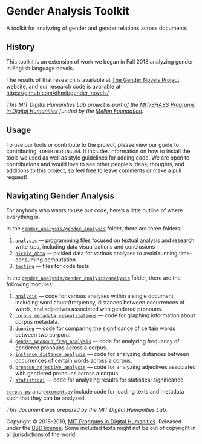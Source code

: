# Gender Analysis Toolkit
A toolkit for analyzing of gender and gender relations across documents

##  History

This toolkit is an extension of work we began in Fall 2018 analyzing gender in English language novels.

The results of that research is available at [The Gender Novels Project](http://gendernovels.digitalhumanitesmit.org) website, and our research code is available at https://github.com/dhmit/gender_novels/

*This MIT Digital Humanities Lab project is part of the [MIT/SHASS Programs in Digital Humanities](https://digitalhumanities.mit.edu/) funded by the [Mellon Foundation](https://www.mellon.org/).*

## Usage
To use our tools or contribute to the project, please view our guide to contributing, `CONTRIBUTING.md`. It includes information on how to install the tools we used as well as style guidelines for adding code. We are open to contributions and would love to see other people’s ideas, thoughts, and additions to this project, so feel free to leave comments or make a pull request!

## Navigating Gender Analysis

For anybody who wants to use our code, here’s a little outline of where everything is.

In the [`gender_analysis/gender_analysis`](https://github.com/dhmit/gender_analysis/tree/master/gender_analysis) folder, there are three folders: 

1. [`analysis`](https://github.com/dhmit/gender_analysis/tree/master/gender_analysis/analysis) — programming files focused on textual analysis and research write-ups, including data visualizations and conclusions
2. [`pickle_data`](https://github.com/dhmit/gender_analysis/tree/master/gender_analysis/pickle_data) — pickled data for various analyses to avoid running time-consuming computation
3. [`testing`](https://github.com/dhmit/gender_analysis/tree/master/gender_analysis/testing) — files for code tests

In the [`gender_analysis/gender_analysis/analysis`](https://github.com/dhmit/gender_analysis/tree/master/gender_analysis/analysis) folder, there are the following 
modules: 

1. [`analysis`](https://github.com/dhmit/gender_analysis/tree/master/gender_novels/analysis/analysis.py) — 
code for various analyses within a single document, including word count/frequency, distances 
between occurrences of words, and adjectives associated with gendered pronouns.
1. [`corpus_metadata_visualizations`](https://github.com/dhmit/gender_analysis/tree/master/gender_novels/analysis/corpus_metadata_visualizations.py) — 
code for graphing information about corpus metadata.
1. [`dunning`](https://github.com/dhmit/gender_novels/tree/master/gender_analysis/analysis/dunning.py) — 
code for comparing the significance of certain words between two corpora.
1. [`gender_pronoun_freq_analysis`](https://github.com/dhmit/gender_analysis/tree/master/gender_novels/analysis/gender_pronoun_freq_analysis.py) — 
code for analyzing frequency of gendered pronouns across a corpus.
1. [`instance_distance_analysis`](https://github.com/dhmit/gender_analysis/tree/master/gender_novels/analysis/instance_distance_analysis.py) — 
code for analyzing distances between occurrences of certain words across a corpus.
1. [`pronoun_adjective_analysis`](https://github.com/dhmit/gender_analysis/tree/master/gender_novels/analysis/pronoun_adjective_analysis.py) — 
code for analyzing adjectives associated with gendered pronouns across a corpus.
1. [`statistical`](https://github.com/dhmit/gender_analysis/tree/master/gender_novels/analysis/statistical.py) — 
code for analyzing results for statistical significance.


[`corpus.py`](https://github.com/dhmit/gender_analysis/blob/master/gender_novels/corpus.py) and 
[`document.py`](https://github.com/dhmit/gender_analysis/blob/master/gender_novels/novel.py) 
include code for loading texts and metadata such that they can be analyzed.   


*This document was prepared by the MIT Digital Humanities Lab.*

Copyright © 2018-2019, [MIT Programs in Digital Humanities](https://digitalhumanities.mit.edu/). Released under the [BSD license](https://github.com/dhmit/gender_novels/blob/master/LICENSE).
Some included texts might not be out of copyright in all jurisdictions of the world.
